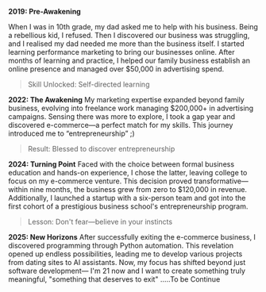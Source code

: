 **2019: Pre-Awakening**

When I was in 10th grade, my dad asked me to help with his business. Being a rebellious kid, I refused. Then I discovered our business was struggling, and I realised my dad needed me more than the business itself. I started learning performance marketing to bring our businesses online. After months of learning and practice, I helped our family business establish an online presence and managed over $50,000 in advertising spend.

> Skill Unlocked: Self-directed learning
> 

**2022: The Awakening**
My marketing expertise expanded beyond family business, evolving into freelance work managing $200,000+ in advertising campaigns. Sensing there was more to explore, I took a gap year and discovered e-commerce—a perfect match for my skills. This journey introduced me to “entrepreneurship” ;) 

> Result: Blessed to discover entrepreneurship
> 

**2024: Turning Point**
Faced with the choice between formal business education and hands-on experience, I chose the latter, leaving college to focus on my e-commerce venture. This decision proved transformative—within nine months, the business grew from zero to $120,000 in revenue. Additionally, I launched a startup with a six-person team and got into the first cohort of a prestigious business school's entrepreneurship program.

> Lesson: Don't fear—believe in your instincts
> 

**2025: New Horizons**
After successfully exiting the e-commerce business, I discovered programming through Python automation. This revelation opened up endless possibilities, leading me to develop various projects from dating sites to AI assistants. Now, my focus has shifted beyond just software development— I'm 21 now and I want to create something truly meaningful, "something that deserves to exit" …..To be Continue